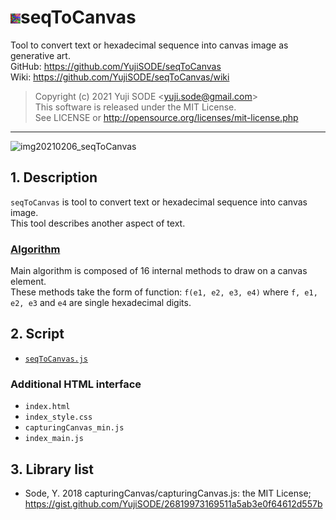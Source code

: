 # ![seqToCanvas_js_v011beta_16x16](seqToCanvas_icon.png)seqToCanvas
Tool to convert text or hexadecimal sequence into canvas image as generative art.  
GitHub: https://github.com/YujiSODE/seqToCanvas  
Wiki: https://github.com/YujiSODE/seqToCanvas/wiki  
>Copyright (c) 2021 Yuji SODE \<yuji.sode@gmail.com\>  
>This software is released under the MIT License.  
>See LICENSE or http://opensource.org/licenses/mit-license.php  
______
![img20210206_seqToCanvas](https://user-images.githubusercontent.com/19919184/107120194-81cac280-68cf-11eb-9a7c-37eea0ab5645.png)
## 1. Description
`seqToCanvas` is tool to convert text or hexadecimal sequence into canvas image.  
This tool describes another aspect of text.

### [Algorithm](algorithm.md)
Main algorithm is composed of 16 internal methods to draw on a canvas element.  
These methods take the form of function: `f(e1, e2, e3, e4)` where `f, e1, e2, e3` and `e4` are single hexadecimal digits.

## 2. Script
- [`seqToCanvas.js`](seqToCanvas.js)

### Additional HTML interface
- `index.html`
- `index_style.css`
- `capturingCanvas_min.js`
- `index_main.js`

## 3. Library list
- Sode, Y. 2018 capturingCanvas/capturingCanvas.js: the MIT License; https://gist.github.com/YujiSODE/26819973169511a5ab3e0f64612d557b
